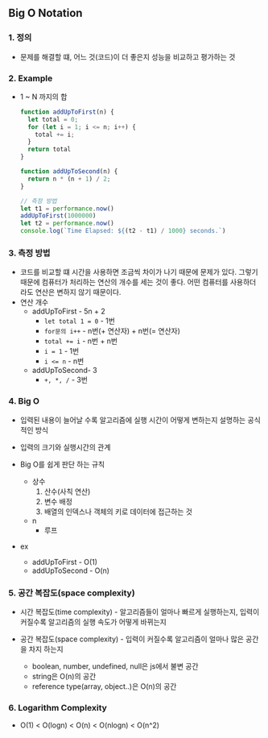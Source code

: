 ## Big O Notation
### 1. 정의
* 문제를 해결할 떄, 어느 것(코드)이 더 좋은지 성능을 비교하고 평가하는 것

### 2. Example
* 1 ~ N 까지의 합
  ```js
  function addUpToFirst(n) {
    let total = 0;
    for (let i = 1; i <= n; i++) {
      total += i;
    }
    return total
  }

  function addUpToSecond(n) {
    return n * (n + 1) / 2;
  }

  // 측정 방법
  let t1 = performance.now()
  addUpToFirst(1000000)
  let t2 = performance.now()
  console.log(`Time Elapsed: ${(t2 - t1) / 1000} seconds.`)
  ```

### 3. 측정 방법
* 코드를 비교할 떄 시간을 사용하면 조금씩 차이가 나기 때문에 문제가 있다. 그렇기 때문에 컴퓨터가 처리하는 연산의 개수를 세는 것이 좋다. 어떤 컴퓨터를 사용하더라도 연산은 변하지 않기 때문이다.
* 연산 개수
  * addUpToFirst - 5n + 2
    * `let total 1 = 0` - 1번
    * `for문의 i++` - n번(+ 연산자) + n번(= 연산자)
    * `total += i` - n번 + n번
    * `i = 1` - 1번
    * `i <= n` - n번
  * addUpToSecond- 3
    * `+, *, /` - 3번

### 4. Big O
* 입력된 내용이 늘어날 수록 알고리즘에 실행 시간이 어떻게 변하는지 설명하는 공식적인 방식
* 입력의 크기와 실행시간의 관계
* Big O를 쉽게 판단 하는 규칙
  * 상수
    1. 산수(사칙 연산)
    2. 변수 배정
    3. 배열의 인덱스나 객체의 키로 데이터에 접근하는 것
  * n
    * 루프

* ex
  * addUpToFirst - O(1)
  * addUpToSecond - O(n)

### 5. 공간 복잡도(space complexity)
* 시간 복잡도(time complexity) - 알고리즘들이 얼마나 빠르게 실행하는지, 입력이 커질수록 알고리즘의 실행 속도가 어떻게 바뀌는지

* 공간 복잡도(space complexity) - 입력이 커질수록 알고리즘이 얼마나 많은 공간을 차지 하는지
  * boolean, number, undefined, null은 js에서 불변 공간
  * string은 O(n)의 공간
  * reference type(array, object..)은 O(n)의 공간

### 6. Logarithm Complexity
* O(1) < O(logn) < O(n) < O(nlogn) < O(n^2)
